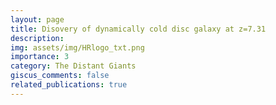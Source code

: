```yaml
---
layout: page
title: Disovery of dynamically cold disc galaxy at z=7.31
description: 
img: assets/img/HRlogo_txt.png
importance: 3
category: The Distant Giants
giscus_comments: false
related_publications: true
---
```

